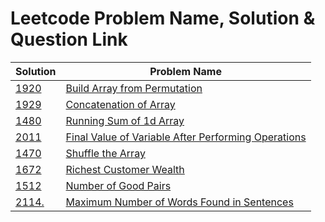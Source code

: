 # Leetcode Problem Name, Solution & Question Link
| Solution | Problem Name |
| --- | --- |
| [1920](Array/1920.py) | [Build Array from Permutation](https://leetcode.com/problems/build-array-from-permutation/) |
| [1929](Array/1929.py) | [Concatenation of Array](https://leetcode.com/problems/concatenation-of-array/) |
| [1480](Array/1480.py) | [Running Sum of 1d Array](https://leetcode.com/problems/running-sum-of-1d-array/) |
| [2011](Array/2011.py) | [Final Value of Variable After Performing Operations](https://leetcode.com/problems/final-value-of-variable-after-performing-operations/) |
| [1470](Array/1470.py) | [Shuffle the Array](https://leetcode.com/problems/shuffle-the-array/) |
| [1672](Array/1672.py) | [Richest Customer Wealth](https://leetcode.com/problems/richest-customer-wealth/) |
| [1512](Array/1512.py) | [Number of Good Pairs](https://leetcode.com/problems/number-of-good-pairs/) |
| [2114.](Array/2114..py) | [Maximum Number of Words Found in Sentences](https://leetcode.com/problems/maximum-number-of-words-found-in-sentences/) |